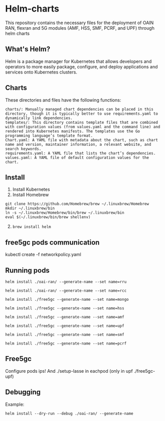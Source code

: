 # Helm-charts
This repository contains the necessary files for the deployment of OAIN RAN, flexran and 5G modules (AMF, HSS, SMF, PCRF, and UPF) through helm charts

## What's Helm?

Helm is a package manager for Kubernetes that allows developers and operators to more easily package, configure, and deploy applications and services onto Kubernetes clusters.

## Charts
These directories and files have the following functions:

    charts/: Manually managed chart dependencies can be placed in this directory, though it is typically better to use requirements.yaml to dynamically link dependencies.
    templates/: This directory contains template files that are combined with configuration values (from values.yaml and the command line) and rendered into Kubernetes manifests. The templates use the Go programming language’s template format.
    Chart.yaml: A YAML file with metadata about the chart, such as chart name and version, maintainer information, a relevant website, and search keywords.
    requirements.yaml: A YAML file that lists the chart’s dependencies.
    values.yaml: A YAML file of default configuration values for the chart.

## Install 
1. Install Kubernetes
2. Install Homebrew
```
git clone https://github.com/Homebrew/brew ~/.linuxbrew/Homebrew
mkdir ~/.linuxbrew/bin
ln -s ~/.linuxbrew/Homebrew/bin/brew ~/.linuxbrew/bin
eval $(~/.linuxbrew/bin/brew shellenv)
```

2. ``brew install helm``

## free5gc pods communication

 kubectl create -f networkpolicy.yaml

## Running pods

``helm install ./oai-ran/ --generate-name --set name=rru``

``helm install ./oai-ran/ --generate-name --set name=rcc``

``helm install ./free5gc --generate-name --set name=mongo``

``helm install ./free5gc --generate-name --set name=hss``

``helm install ./free5gc --generate-name --set name=amf``

``helm install ./free5gc --generate-name --set name=upf``

``helm install ./free5gc --generate-name --set name=smf``

``helm install ./free5gc --generate-name --set name=pcrf``


## Free5gc

Configure pods ips! And ./setup-lasse in eachpod (only in upf ./free5gc-upf)


## Debugging
Example:

``helm install --dry-run --debug ./oai-ran/ --generate-name``


